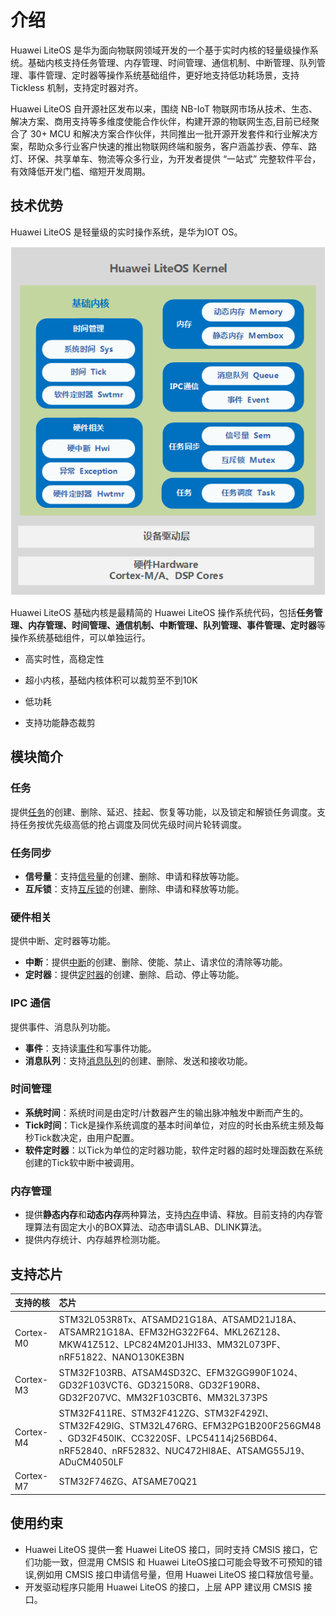 # 介绍

Huawei LiteOS 是华为面向物联网领域开发的一个基于实时内核的轻量级操作系统。基础内核支持任务管理、内存管理、时间管理、通信机制、中断管理、队列管理、事件管理、定时器等操作系统基础组件，更好地支持低功耗场景，支持 Tickless 机制，支持定时器对齐。

Huawei LiteOS 自开源社区发布以来，围绕 NB-IoT 物联网市场从技术、生态、解决方案、商用支持等多维度使能合作伙伴，构建开源的物联网生态,目前已经聚合了 30+ MCU 和解决方案合作伙伴，共同推出一批开源开发套件和行业解决方案，帮助众多行业客户快速的推出物联网终端和服务，客户涵盖抄表、停车、路灯、环保、共享单车、物流等众多行业，为开发者提供 “一站式” 完整软件平台，有效降低开发门槛、缩短开发周期。

## 技术优势

Huawei LiteOS 是轻量级的实时操作系统，是华为IOT OS。

![](./pic/overview-arch.png)

Huawei LiteOS 基础内核是最精简的 Huawei LiteOS 操作系统代码，包括**任务管理、内存管理、时间管理、通信机制、中断管理、队列管理、事件管理、定时器**等操作系统基础组件，可以单独运行。

- 高实时性，高稳定性

- 超小内核，基础内核体积可以裁剪至不到10K

- 低功耗

- 支持功能静态裁剪

## 模块简介

### 任务

提供[任务](task.md)的创建、删除、延迟、挂起、恢复等功能，以及锁定和解锁任务调度。支持任务按优先级高低的抢占调度及同优先级时间片轮转调度。  

### 任务同步

- **信号量**：支持[信号量](semaphore.md)的创建、删除、申请和释放等功能。  
- **互斥锁**：支持[互斥锁](mutex.md)的创建、删除、申请和释放等功能。  

### 硬件相关  

提供中断、定时器等功能。  

- **中断**：提供[中断](interrupt.md)的创建、删除、使能、禁止、请求位的清除等功能。  
- **定时器**：提供[定时器](swtmr.md)的创建、删除、启动、停止等功能。  

### IPC 通信  

提供事件、消息队列功能。 

- **事件**：支持读[事件](event.md)和写事件功能。    
- **消息队列**：支持[消息队列](queue.md)的创建、删除、发送和接收功能。  

### 时间管理

- **系统时间**：系统时间是由定时/计数器产生的输出脉冲触发中断而产生的。  
- **Tick时间**：Tick是操作系统调度的基本时间单位，对应的时长由系统主频及每秒Tick数决定，由用户配置。  
- **软件定时器**：以Tick为单位的定时器功能，软件定时器的超时处理函数在系统创建的Tick软中断中被调用。  

### 内存管理

- 提供**静态内存**和**动态内存**两种算法，支持[内存](memory.md)申请、释放。目前支持的内存管理算法有固定大小的BOX算法、动态申请SLAB、DLINK算法。  
- 提供内存统计、内存越界检测功能。 

## 支持芯片

| 支持的核 | 芯片                 |
|:--------|:--------------------|
| Cortex-M0 | STM32L053R8Tx、ATSAMD21G18A、ATSAMD21J18A、ATSAMR21G18A、EFM32HG322F64、MKL26Z128、MKW41Z512、LPC824M201JHI33、MM32L073PF、nRF51822、NANO130KE3BN |
| Cortex-M3 | STM32F103RB、ATSAM4SD32C、EFM32GG990F1024、GD32F103VCT6、GD32150R8、GD32F190R8、GD32F207VC、MM32F103CBT6、MM32L373PS |
| Cortex-M4 | STM32F411RE、STM32F412ZG、STM32F429ZI、STM32F429IG、STM32L476RG、EFM32PG1B200F256GM48 、GD32F450IK、CC3220SF、LPC54114j256BD64、nRF52840、nRF52832、NUC472HI8AE、ATSAMG55J19、ADuCM4050LF |
| Cortex-M7 | STM32F746ZG、ATSAME70Q21 |

## 使用约束

- Huawei LiteOS 提供一套 Huawei LiteOS 接口，同时支持 CMSIS 接口，它们功能一致，但混用 CMSIS 和 Huawei LiteOS接口可能会导致不可预知的错误,例如用 CMSIS 接口申请信号量，但用 Huawei LiteOS 接口释放信号量。  
- 开发驱动程序只能用 Huawei LiteOS 的接口，上层 APP 建议用 CMSIS 接口。 

